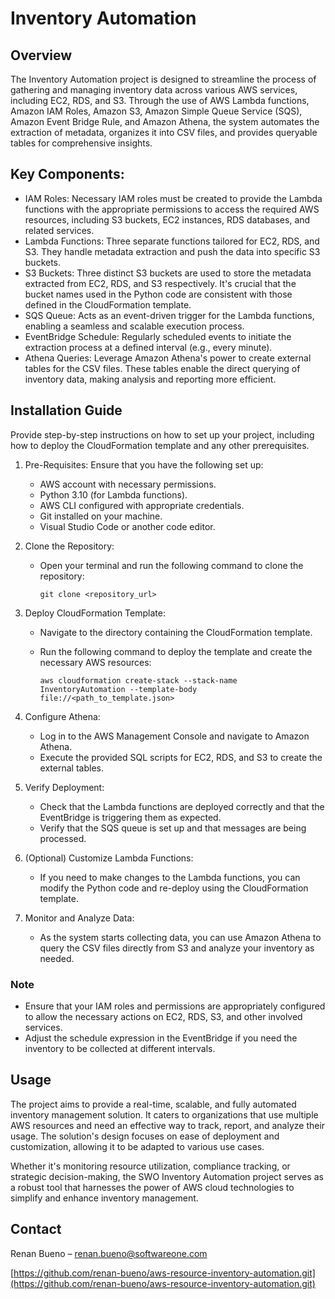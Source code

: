 # Inventory Automation

## Overview

The Inventory Automation project is designed to streamline the process of gathering and managing inventory data across various AWS services, including EC2, RDS, and S3. Through the use of AWS Lambda functions, Amazon IAM Roles, Amazon S3, Amazon Simple Queue Service (SQS), Amazon Event Bridge Rule, and Amazon Athena, the system automates the extraction of metadata, organizes it into CSV files, and provides queryable tables for comprehensive insights. 

## Key Components:

- IAM Roles: Necessary IAM roles must be created to provide the Lambda functions with the appropriate permissions to access the required AWS resources, including S3 buckets, EC2 instances, RDS databases, and related services.
- Lambda Functions: Three separate functions tailored for EC2, RDS, and S3. They handle metadata extraction and push the data into specific S3 buckets.
- S3 Buckets: Three distinct S3 buckets are used to store the metadata extracted from EC2, RDS, and S3 respectively. It's crucial that the bucket names used in the Python code are consistent with those defined in the CloudFormation template.
- SQS Queue: Acts as an event-driven trigger for the Lambda functions, enabling a seamless and scalable execution process.
- EventBridge Schedule: Regularly scheduled events to initiate the extraction process at a defined interval (e.g., every minute).
- Athena Queries: Leverage Amazon Athena's power to create external tables for the CSV files. These tables enable the direct querying of inventory data, making analysis and reporting more efficient.

## Installation Guide

Provide step-by-step instructions on how to set up your project, including how to deploy the CloudFormation template and any other prerequisites.

1. Pre-Requisites: Ensure that you have the following set up:
   * AWS account with necessary permissions.
   * Python 3.10 (for Lambda functions).
   * AWS CLI configured with appropriate credentials.
   * Git installed on your machine.
   * Visual Studio Code or another code editor.
2. Clone the Repository:
   * Open your terminal and run the following command to clone the repository:
  
      ```git clone <repository_url>```
      
3. Deploy CloudFormation Template:
   * Navigate to the directory containing the CloudFormation template.
   * Run the following command to deploy the template and create the necessary AWS resources:
  
      ```aws cloudformation create-stack --stack-name InventoryAutomation --template-body file://<path_to_template.json>```
     
4. Configure Athena:
   * Log in to the AWS Management Console and navigate to Amazon Athena.
   * Execute the provided SQL scripts for EC2, RDS, and S3 to create the external tables.
5. Verify Deployment:
   * Check that the Lambda functions are deployed correctly and that the EventBridge is triggering them as expected.
   * Verify that the SQS queue is set up and that messages are being processed.
6. (Optional) Customize Lambda Functions:
   * If you need to make changes to the Lambda functions, you can modify the Python code and re-deploy using the CloudFormation template.
7. Monitor and Analyze Data:
   * As the system starts collecting data, you can use Amazon Athena to query the CSV files directly from S3 and analyze your inventory as needed.
  
### Note

* Ensure that your IAM roles and permissions are appropriately configured to allow the necessary actions on EC2, RDS, S3, and other involved services.
* Adjust the schedule expression in the EventBridge if you need the inventory to be collected at different intervals.

## Usage

The project aims to provide a real-time, scalable, and fully automated inventory management solution. It caters to organizations that use multiple AWS resources and need an effective way to track, report, and analyze their usage. The solution's design focuses on ease of deployment and customization, allowing it to be adapted to various use cases.

Whether it's monitoring resource utilization, compliance tracking, or strategic decision-making, the SWO Inventory Automation project serves as a robust tool that harnesses the power of AWS cloud technologies to simplify and enhance inventory management.

## Contact

Renan Bueno – [renan.bueno@softwareone.com](mailto:renan.bueno@softwareone.com)

[https://github.com/renan-bueno/aws-resource-inventory-automation.git](https://github.com/renan-bueno/aws-resource-inventory-automation.git)
